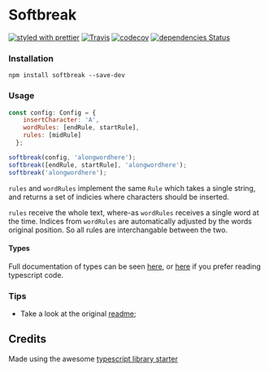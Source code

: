 # Softbreak

[![styled with prettier](https://img.shields.io/badge/styled_with-prettier-ff69b4.svg)](https://github.com/prettier/prettier)
[![Travis](https://img.shields.io/travis/nutgaard/softtbreak.svg)](https://travis-ci.org/nutgaard/softbreak)
[![codecov](https://codecov.io/gh/nutgaard/softbreak/branch/master/graph/badge.svg)](https://codecov.io/gh/nutgaard/softbreak)
[![dependencies Status](https://david-dm.org/nutgaard/softbreak/status.svg)](https://david-dm.org/nutgaard/softbreak)

### Installation

```
npm install softbreak --save-dev
```

### Usage 

```javascript
const config: Config = {
    insertCharacter: 'A',
    wordRules: [endRule, startRule],
    rules: [midRule]
  };

softbreak(config, 'alongwordhere');
softbreak([endRule, startRule], 'alongwordhere');
softbreak('alongwordhere');
```

`rules` and `wordRules` implement the same `Rule` which takes a single string, and returns a set of indicies where characters should be inserted.

`rules` receive the whole text, where-as `wordRules` receives a single word at the time. Indices from `wordRules` are automatically adjusted by the words original position. So all rules are interchangable between the two.


#### Types
Full documentation of types can be seen [here](https://www.utgaard.xyz/softbreak/),
or [here](https://github.com/nutgaard/softbreak/blob/master/src/types.ts) if you prefer reading typescript code.


### Tips

* Take a look at the original [readme](https://github.com/alexjoverm/typescript-library-starter/blob/master/README.md);


## Credits

Made using the awesome [typescript library starter](https://github.com/alexjoverm/typescript-library-starter) 

